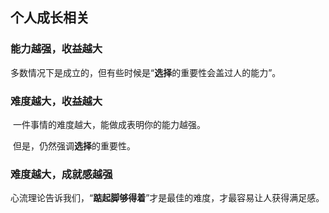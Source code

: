 ## 个人成长相关

### 能力越强，收益越大

​	多数情况下是成立的，但有些时候是“**选择**的重要性会盖过人的能力”。



### 难度越大，收益越大

​	一件事情的难度越大，能做成表明你的能力越强。

​	但是，仍然强调**选择**的重要性。



### 难度越大，成就感越强

​	心流理论告诉我们，“**踮起脚够得着**”才是最佳的难度，才最容易让人获得满足感。











